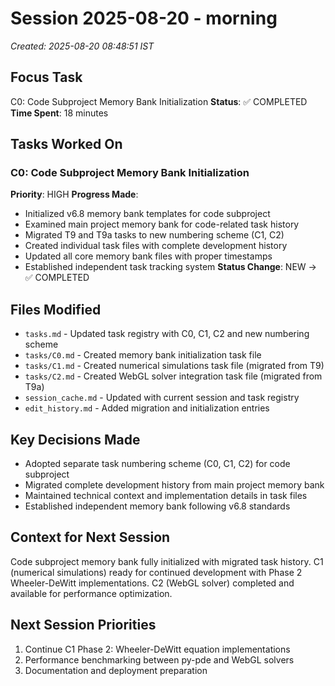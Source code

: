 # Session 2025-08-20 - morning
*Created: 2025-08-20 08:48:51 IST*

## Focus Task
C0: Code Subproject Memory Bank Initialization
**Status**: ✅ COMPLETED
**Time Spent**: 18 minutes

## Tasks Worked On
### C0: Code Subproject Memory Bank Initialization
**Priority**: HIGH
**Progress Made**:
- Initialized v6.8 memory bank templates for code subproject
- Examined main project memory bank for code-related task history
- Migrated T9 and T9a tasks to new numbering scheme (C1, C2)
- Created individual task files with complete development history
- Updated all core memory bank files with proper timestamps
- Established independent task tracking system
**Status Change**: NEW → ✅ COMPLETED

## Files Modified
- `tasks.md` - Updated task registry with C0, C1, C2 and new numbering scheme
- `tasks/C0.md` - Created memory bank initialization task file
- `tasks/C1.md` - Created numerical simulations task file (migrated from T9)
- `tasks/C2.md` - Created WebGL solver integration task file (migrated from T9a)
- `session_cache.md` - Updated with current session and task registry
- `edit_history.md` - Added migration and initialization entries

## Key Decisions Made
- Adopted separate task numbering scheme (C0, C1, C2) for code subproject
- Migrated complete development history from main project memory bank
- Maintained technical context and implementation details in task files
- Established independent memory bank following v6.8 standards

## Context for Next Session
Code subproject memory bank fully initialized with migrated task history. C1 (numerical simulations) ready for continued development with Phase 2 Wheeler-DeWitt implementations. C2 (WebGL solver) completed and available for performance optimization.

## Next Session Priorities
1. Continue C1 Phase 2: Wheeler-DeWitt equation implementations
2. Performance benchmarking between py-pde and WebGL solvers
3. Documentation and deployment preparation
